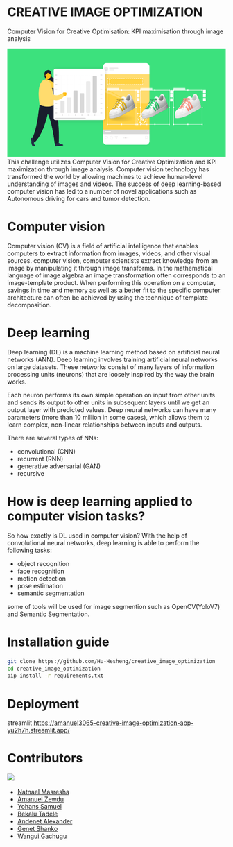 # CREATIVE IMAGE OPTIMIZATION

Computer Vision for Creative Optimisation: KPI maximisation through image analysis

<img src="/data/imageopt.png" alt="isolated" width="1000" height="250"/>
This challenge utilizes Computer Vision for Creative Optimization and KPI maximization through image analysis. Computer vision technology has transformed the world by allowing machines to achieve human-level understanding of images and videos. The success of deep learning-based computer vision has led to a number of novel applications such as Autonomous driving for cars and tumor detection.

# Computer vision
Computer vision (CV) is a field of artificial intelligence that enables computers to extract information from images, videos, and other visual sources.
computer vision, computer scientists extract knowledge from an image by manipulating it through image transforms. In the mathematical language of image algebra an image transformation often corresponds to an image-template product. When performing this operation on a computer, savings in time and memory as well as a better fit to the specific computer architecture can often be achieved by using the technique of template decomposition.
  
# Deep learning
Deep learning (DL) is a machine learning method based on artificial neural networks (ANN). Deep learning involves training artificial neural networks on large datasets. These networks consist of many layers of information processing units (neurons) that are loosely inspired by the way the brain works.

Each neuron performs its own simple operation on input from other units and sends its output to other units in subsequent layers until we get an output layer with predicted values. Deep neural networks can have many parameters (more than 10 million in some cases), which allows them to learn complex, non-linear relationships between inputs and outputs.

There are several types of NNs:

- convolutional (CNN)
- recurrent (RNN)
- generative adversarial (GAN)
- recursive
  
# How is deep learning applied to computer vision tasks?
So how exactly is DL used in computer vision? With the help of convolutional neural networks, deep learning is able to perform the following tasks:

 - object recognition
 - face recognition
 - motion detection
 - pose estimation
 - semantic segmentation

some of tools will be used for image segmention such as OpenCV(YoloV7) and Semantic Segmentation.  

# Installation guide

```bash
git clone https://github.com/Hu-Hesheng/creative_image_optimization
cd creative_image_optimization
pip install -r requirements.txt
```
# Deployment 
streamlit
https://amanuel3065-creative-image-optimization-app-yu2h7h.streamlit.app/

# Contributors

<img src="https://contrib.rocks/image?repo=Hu-Hesheng/creative_image_optimization"/>

* [Natnael Masresha](https://github.com/Nathnael12)
* [Amanuel Zewdu](https://github.com/Amanuel3065)
* [Yohans Samuel](https://github.com/YohansSamuel)
* [Bekalu Tadele](https://github.com/BekaluTa)
* [Andenet Alexander](https://github.com/andyalex234)
* [Genet Shanko](https://github.com/gshanko125298)
* [Wangui Gachugu](https://github.com/akrobi)
